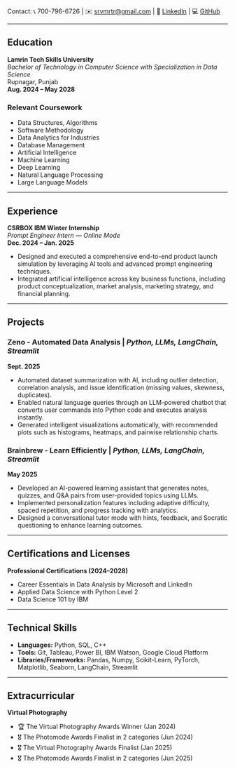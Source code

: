 
Contact: 
📞 700-796-6726 | ✉️ srvmrtr@gmail.com | 🔗 [LinkedIn](https://linkedin.com/in/sarvamm) | 💻 [GitHub](https://github.com/sarvamm)  

---

## Education  
**Lamrin Tech Skills University**  
_Bachelor of Technology in Computer Science with Specialization in Data Science_  
Rupnagar, Punjab  
**Aug. 2024 – May 2028**

### Relevant Coursework  
- Data Structures, Algorithms  
- Software Methodology  
- Data Analytics for Industries  
- Database Management  
- Artificial Intelligence  
- Machine Learning  
- Deep Learning  
- Natural Language Processing  
- Large Language Models  

---

## Experience  
**CSRBOX IBM Winter Internship**  
_Prompt Engineer Intern — Online Mode_  
**Dec. 2024 – Jan. 2025**  
- Designed and executed a comprehensive end-to-end product launch simulation by leveraging AI tools and advanced prompt engineering techniques.  
- Integrated artificial intelligence across key business functions, including product conceptualization, market analysis, marketing strategy, and financial planning.  

---

## Projects  

### Zeno - Automated Data Analysis | *Python, LLMs, LangChain, Streamlit*  
**Sept. 2025**  
- Automated dataset summarization with AI, including outlier detection, correlation analysis, and issue identification (missing values, skewness, duplicates).  
- Enabled natural language queries through an LLM-powered chatbot that converts user commands into Python code and executes analysis instantly.  
- Generated intelligent visualizations automatically, with recommended plots such as histograms, heatmaps, and pairwise relationship charts.  

### Brainbrew - Learn Efficiently | *Python, LLMs, LangChain, Streamlit*  
**May 2025**  
- Developed an AI-powered learning assistant that generates notes, quizzes, and Q&A pairs from user-provided topics using LLMs.  
- Implemented personalization features including adaptive difficulty, spaced repetition, and progress tracking with analytics.  
- Designed a conversational tutor mode with hints, feedback, and Socratic questioning to enhance learning outcomes.  

---

## Certifications and Licenses  
**Professional Certifications (2024–2028)**  
- Career Essentials in Data Analysis by Microsoft and LinkedIn  
- Applied Data Science with Python Level 2  
- Data Science 101 by IBM  

---

## Technical Skills  
- **Languages:** Python, SQL, C++  
- **Tools:** Git, Tableau, Power BI, IBM Watson, Google Cloud Platform  
- **Libraries/Frameworks:** Pandas, Numpy, Scikit-Learn, PyTorch, Matplotlib, Seaborn, LangChain, Streamlit  

---

## Extracurricular  
**Virtual Photography**  
- 🏆 The Virtual Photography Awards Winner (Jan 2024)  
- 🎖️ The Photomode Awards Finalist in 2 categories (Jun 2024)  
- 🎖️ The Virtual Photography Awards Finalist (Jan 2025)  
- 🎖️ The Photomode Awards Finalist in 2 categories (Jun 2025)  
